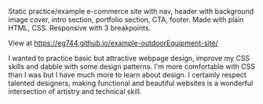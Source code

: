 Static practice/example e-commerce site with nav, header with background image cover, intro section, portfolio section, CTA, footer.
Made with plain HTML, CSS. Responsive with 3 breakpoints.

View at https://eg744.github.io/example-outdoorEquipment-site/

I wanted to practice basic but attractive webpage design, improve my CSS skills and dabble with some design patterns. I'm more comfortable with CSS than I was but I have much more to learn about design. I certainly respect talented designers, making functional and beautiful websites is a wonderful intersection of artistry and technical skill.
